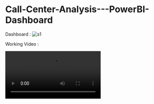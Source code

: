 # Call-Center-Analysis---PowerBI-Dashboard

Dashboard :
![s1](https://github.com/coolwednesday/InSight_Tracker/assets/98943137/49e37277-8d41-4063-b408-e9fb2cfce94d)


Working Video :

<video src="https://github.com/coolwednesday/InSight_Tracker/assets/98943137/138414b6-a63f-487a-b45a-15cb1868eb0e"/>


